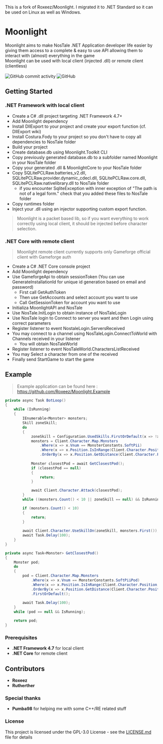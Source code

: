 This is a fork of Roxeez/Moonlight. I migrated it to .NET Standard so it can be used on Linux as well as Windows.

# Moonlight

Moonlight aims to make NosTale .NET Application developer life easier by giving them access to a complete & easy to use API allowing them to interact with (almost) everything in the game  
Moonlight can be used with local client (injected .dll) or remote client (clientless)
<br><br>
![GitHub commit activity](https://img.shields.io/github/commit-activity/m/Rutherther/Moonlight)
![GitHub](https://img.shields.io/github/license/Rutherther/Moonlight)

## Getting Started

### .NET Framework with local client

- Create a C# .dll project targeting .NET Framework 4.7+
- Add Moonlight dependency
- Install DllExport to your project and create your export function (cf. DllExport wiki)
- Install Costura.Fody to your project so you don't have to copy all dependencies to NosTale folder
- Build your project
- Create database.db using Moonlight.Toolkit CLI
- Copy previously generated database.db to a subfolder named Moonlight in your NosTale folder
- Copy your generated .dll & MoonlightCore to your NosTale folder
- Copy SQLitePCLRaw.batteries_v2.dll, SQLitePCLRaw.provider.dynamic_cdecl.dll, SQLitePCLRaw.core.dll, SQLitePCLRaw.nativelibrary.dll to NosTale folder
  - if you encounter SqliteException with inner exception of "The path is not of a legal form." check that you added these files to NosTale folder
- Copy runtimes folder
- Inject your .dll using an injector supporting custom export function.

> Moonlight is a packet based lib, so if you want everything to work correctly using local client, it should be injected before character selection.

### .NET Core with remote client

> Moonlight remote client currently supports only Gameforge official client with Gameforge auth

- Create a C# .NET Core console project
- Add Moonlight dependency
- Use GameforgeApi to obtain sessionToken (You can use GenerateInstallationId for unique id generation based on email and password)
  - First call GetAuthToken
  - Then use GetAccounts and select account you want to use
  - Call GetSessionToken for account you want to use
- Initializa MoonlightAPI and NosTale
- Use NosTale.InitLogin to obtain instance of NosTaleLogin
- Use NosTale login to Connect to server you want and then Login using correct parameters
- Register listener to event NostaleLogin.ServersReceived
- You may connect to a channel using NosTaleLogin.ConnectToWorld with Channels received in your listener
  - You will obtain NosTaleWorld
- Register listener to event NosTaleWorld.CharactersListReceived
- You may Select a character from one of the received
- Finally send StartGame to start the game

## Example
>Example application can be found here : https://github.com/Roxeez/Moonlight.Example
```csharp
private async Task BotLoop()
{
    while (IsRunning)
    {
        IEnumerable<Monster> monsters;
        Skill zoneSkill;
        do
        {
            zoneSkill = Configuration.UsedSkills.FirstOrDefault(x => !x.IsOnCooldown);
            monsters = Client.Character.Map.Monsters
                .Where(x => x.Vnum == MonsterConstants.SoftPii)
                .Where(x => x.Position.IsInRange(Client.Character.Position, Radius))
                .OrderBy(x => x.Position.GetDistance(Client.Character.Position));
            
            Monster closestPod = await GetClosestPod();
            if (closestPod == null)
            {
                return;
            }

            await Client.Character.Attack(closestPod);
        } 
        while ((monsters.Count() < 10 || zoneSkill == null) && IsRunning);

        if (monsters.Count() < 10)
        {
            return;
        }
        
        await Client.Character.UseSkillOn(zoneSkill, monsters.First());
        await Task.Delay(100);
    }
}

private async Task<Monster> GetClosestPod()
{
    Monster pod;
    do
    {
        pod = Client.Character.Map.Monsters
            .Where(x => x.Vnum == MonsterConstants.SoftPiiPod)
            .Where(x => x.Position.IsInRange(Client.Character.Position, Radius))
            .OrderBy(x => x.Position.GetDistance(Client.Character.Position))
            .FirstOrDefault();
        
        await Task.Delay(100);
    } 
    while (pod == null && IsRunning);

    return pod;
}
```

### Prerequisites

- **.NET Framework 4.7** for local client
- **.NET Core** for remote client

## Contributors
* **Roxeez**
* **Rutherther**

### Special thanks

* **Pumba98** for helping me with some C++/RE related stuff

### License

This project is licensed under the GPL-3.0 License - see the [LICENSE.md](LICENSE.md) file for details
